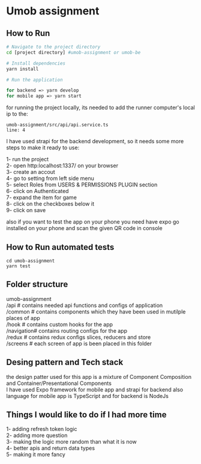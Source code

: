 # Umob assignment

## How to Run

```bash
# Navigate to the project directory
cd [project directory] #umob-assignment or umob-be

# Install dependencies
yarn install

# Run the application

for backend => yarn develop
for mobile app => yarn start
```
for running the project locally, its needed to add the runner computer's local ip to the:
```
umob-assignment/src/api/api.service.ts
line: 4
```
I have used strapi for the backend development, so it needs some more steps to make it ready to use:

1- run the project<br/>
2- open http:localhost:1337/ on your browser<br/>
3- create an accout<br/>
4- go to setting from left side menu<br/>
5- select Roles from USERS & PERMISSIONS PLUGIN
section<br/>
6- click on Authenticated<br/>
7- expand the item for game<br/>
8- click on the checkboxes below it<br/>
9- click on save

also if you want to test the app on your phone you need have expo go installed on your phone and scan the given QR code in console

## How to Run automated tests

```
cd umob-assignment
yarn test
```
## Folder structure

umob-assignment <br/>
    /api       # contains needed api functions and configs of application  <br/>
    /common    # contains components which they have been used in mutilple places of app <br/>
    /hook      # contains custom hooks for the app<br/>
    /navigation# contains routing configs for the app <br/>
    /redux     # contains redux configs slices, reducers and store <br/>
    /screens   # each screen of app is been placed in this folder<br/>

## Desing pattern and Tech stack
the design patter used for this app is a mixture of Component Composition and Container/Presentational Components<br/>
I have used Expo framework for mobile app and strapi for backend also language for mobile app is TypeScript and for backend is NodeJs

## Things I would like to do if I had more time

1- adding refresh token logic<br/>
2- adding more question<br/>
3- making the logic more random than what it is now<br/>
4- better apis and return data types<br/>
5- making it more fancy